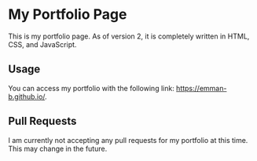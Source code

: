 # My Portfolio Page

This is my portfolio page. As of version 2, it is completely written in HTML, CSS, and JavaScript.

## Usage
You can access my portfolio with the following link: <https://emman-b.github.io/>.

## Pull Requests
I am currently not accepting any pull requests for my portfolio at this time. This may change in the future.
